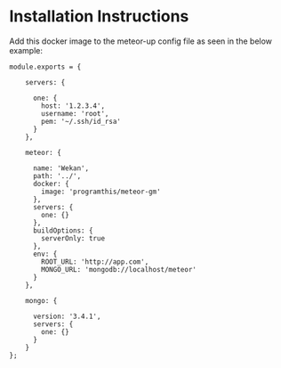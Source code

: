 # Installation Instructions
Add this docker image to the meteor-up config file as seen in the below example:

```
module.exports = {

    servers: {

      one: {
        host: '1.2.3.4',
        username: 'root',
        pem: '~/.ssh/id_rsa'
      }
    },

    meteor: {

      name: 'Wekan',
      path: '../',
      docker: {
        image: 'programthis/meteor-gm'
      },
      servers: {
        one: {}
      },
      buildOptions: {
        serverOnly: true
      },
      env: {
        ROOT_URL: 'http://app.com',
        MONGO_URL: 'mongodb://localhost/meteor'
      }
    },

    mongo: {

      version: '3.4.1',
      servers: {
        one: {}
      }
    }
};
```
